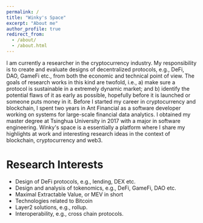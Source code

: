 ```yaml
---
permalink: /
title: "Winky's Space"
excerpt: "About me"
author_profile: true
redirect_from: 
  - /about/
  - /about.html
---
```


I am currently a researcher in the cryptocurrency industry. My responsibility is to create and evaluate designs of decentralized protocols, e.g., DeFi, DAO, GameFi etc., from both the economic and technical point of view. The goals of research works in this kind are twofold, i.e., a) make sure a protocol is sustainable in a extremely dynamic market; and b) identify the potential flaws of it as early as possible, hopefully before it is launched or someone puts money in it. Before I started my career in cryptocurrency and blockchain, I spent two years in Ant Financial as a software developer working on systems for large-scale financial data analytics. I obtained my master degree at Tsinghua University in 2017 with a major in software engineering. Winky's space is a essentially a platform where I share my highlights at work and interesting research ideas in the context of blockchain, cryptocurrency and web3.

Research Interests
======
- Design of DeFi protocols, e.g., lending, DEX etc.
- Design and analysis of tokenomics, e.g., DeFi, GameFi, DAO etc.
- Maximal Extractable Value, or MEV in short
- Technologies related to Bitcoin
- Layer2 solutions, e.g., rollup.
- Interoperability, e.g., cross chain protocols.

<!---
Personal
------
I love reading. My book recomendations are XYZ.
--->
